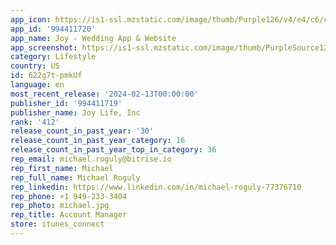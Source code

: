 ```yaml
---
app_icon: https://is1-ssl.mzstatic.com/image/thumb/Purple126/v4/e4/c6/c6/e4c6c6c9-92e7-84d5-4d3c-b8a789612b0d/AppIcon-0-0-1x_U007ephone-0-0-85-220.png/1024x1024bb.png
app_id: '994411720'
app_name: Joy - Wedding App & Website
app_screenshot: https://is1-ssl.mzstatic.com/image/thumb/PurpleSource126/v4/8e/81/f4/8e81f4d4-4037-da8f-8b4f-96f0e1b1c226/82011dc2-4ae8-44e7-b0d8-dd0288f4bd68_1.jpg/1284x2778bb.png
category: Lifestyle
country: US
id: 622g7t-pmkUf
language: en
most_recent_release: '2024-02-13T00:00:00'
publisher_id: '994411719'
publisher_name: Joy Life, Inc
rank: '412'
release_count_in_past_year: '30'
release_count_in_past_year_category: 16
release_count_in_past_year_top_in_category: 36
rep_email: michael.roguly@bitrise.io
rep_first_name: Michael
rep_full_name: Michael Roguly
rep_linkedin: https://www.linkedin.com/in/michael-roguly-77376710
rep_phone: +1 949-233-3404
rep_photo: michael.jpg
rep_title: Account Manager
store: itunes_connect
---
```

